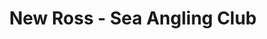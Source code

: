 ---
title: "New Ross - Sea Angling Club"
address: "New Ross Sea Angling Club, Ballinteskin, Wexford"
tel: "+353 (0)51 38 8135"
county: "Wexford"
category: "Angling"
type: "Content"
lat: "52.34885025024414"
lng: "-6.941117286682129"
---